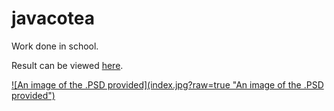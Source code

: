 # javacotea
Work done in school.

Result can be viewed <a target="_blank" href="http://bengudro.insomnia247.nl/code/javaco/">here</a>.

<a target="_blank" href="http://bengudro.insomnia247.nl/code/javaco/">
![An image of the .PSD provided](index.jpg?raw=true "An image of the .PSD provided")
</a>
